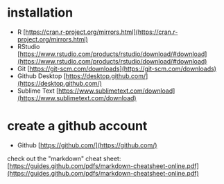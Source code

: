 # installation

* R [https://cran.r-project.org/mirrors.html](https://cran.r-project.org/mirrors.html)
* RStudio [https://www.rstudio.com/products/rstudio/download/#download](https://www.rstudio.com/products/rstudio/download/#download)
* Git [https://git-scm.com/downloads](https://git-scm.com/downloads)
* Github Desktop [https://desktop.github.com/](https://desktop.github.com/)
* Sublime Text [https://www.sublimetext.com/download](https://www.sublimetext.com/download)


# create a github account

* Github [https://github.com/](https://github.com/)


 check out the "markdown" cheat sheet: [https://guides.github.com/pdfs/markdown-cheatsheet-online.pdf](https://guides.github.com/pdfs/markdown-cheatsheet-online.pdf)